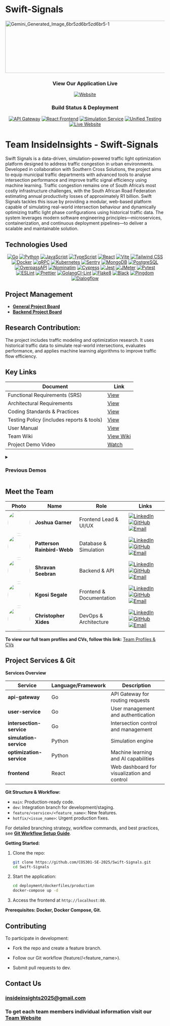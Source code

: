 
# Swift-Signals

<img width="984" height="165" alt="Gemini_Generated_Image_6br5zd6br5zd6br5-1" src="https://github.com/user-attachments/assets/5cc7b499-32e1-442c-8294-9bc2ecb89051" />

<div align="center">

### View Our Application Live
[![Website](https://img.shields.io/badge/🌐_Website-Visit_Live_Site-2E86C1?style=for-the-badge&logo=google-chrome&logoColor=white)](https://swiftsignals.co.za/)

### Build Status & Deployment

[![API Gateway](https://img.shields.io/github/actions/workflow/status/COS301-SE-2025/Swift-Signals/api-gateway.yml?branch=dev&style=for-the-badge&label=API%20Gateway&logo=github&logoColor=white)](https://github.com/COS301-SE-2025/Swift-Signals/actions/workflows/apiGateway.yml)
[![React Frontend](https://img.shields.io/github/actions/workflow/status/COS301-SE-2025/Swift-Signals/react.yml?branch=dev&style=for-the-badge&label=React%20Frontend&logo=react&logoColor=white)](https://github.com/COS301-SE-2025/Swift-Signals/actions/workflows/react.yml)
[![Simulation Service](https://img.shields.io/github/actions/workflow/status/COS301-SE-2025/Swift-Signals/intersection-service.yml?branch=dev&style=for-the-badge&label=Simulation%20Service&logo=aws&logoColor=white)](https://github.com/COS301-SE-2025/Swift-Signals/actions/workflows/intersection-service.yml)
[![Unified Testing](https://img.shields.io/github/actions/workflow/status/COS301-SE-2025/Swift-Signals/main.yml?branch=dev&style=for-the-badge&label=Unified%20Testing&logo=jest&logoColor=white)](https://github.com/COS301-SE-2025/Swift-Signals/actions/workflows/main.yml)
[![Live Website](https://img.shields.io/badge/🚀_Live_Site-swiftsignals.co.za-28A745?style=for-the-badge&logo=vercel&logoColor=white)](https://swiftsignals.co.za/)

</div>

# Team InsideInsights - Swift-Signals

Swift Signals is a data-driven, simulation-powered traffic light optimization platform designed to address traffic congestion in urban environments. Developed in collaboration with Southern Cross Solutions, the project aims to equip municipal traffic departments with advanced tools to analyse intersection performance and improve traffic signal efficiency using machine learning. Traffic congestion remains one of South Africa’s most costly infrastructure challenges, with the South African Road Federation estimating annual productivity losses of approximately R1 billion. Swift Signals tackles this issue by providing a modular, web-based platform capable of simulating real-world intersection behaviour and dynamically optimizing traffic light phase configurations using historical traffic data. The system leverages modern software engineering principles—microservices, containerization, and continuous deployment pipelines—to deliver a scalable and maintainable solution.

## Technologies Used

<p align="center">
  <a href="https://golang.org/"><img src="https://img.shields.io/badge/Go-00ADD8?style=flat-square&logo=go&logoColor=white" alt="Go"></a>
  <a href="https://www.python.org/"><img src="https://img.shields.io/badge/Python-3776AB?style=flat-square&logo=python&logoColor=white" alt="Python"></a>
  <a href="https://developer.mozilla.org/en-US/docs/Web/JavaScript"><img src="https://img.shields.io/badge/JavaScript-F7DF1E?style=flat-square&logo=javascript&logoColor=black" alt="JavaScript"></a>
  <a href="https://www.typescriptlang.org/"><img src="https://img.shields.io/badge/TypeScript-3178C6?style=flat-square&logo=typescript&logoColor=white" alt="TypeScript"></a>
  <a href="https://react.dev/"><img src="https://img.shields.io/badge/React-20232A?style=flat-square&logo=react&logoColor=61DAFB" alt="React"></a>
  <a href="https://vitejs.dev/"><img src="https://img.shields.io/badge/Vite-646CFF?style=flat-square&logo=vite&logoColor=white" alt="Vite"></a>
  <a href="https://tailwindcss.com/"><img src="https://img.shields.io/badge/Tailwind_CSS-38B2AC?style=flat-square&logo=tailwind-css&logoColor=white" alt="Tailwind CSS"></a>
  <a href="https://www.docker.com/"><img src="https://img.shields.io/badge/Docker-2496ED?style=flat-square&logo=docker&logoColor=white" alt="Docker"></a>
  <a href="https://grpc.io/"><img src="https://img.shields.io/badge/gRPC-000000?style=flat-square&logo=grpc&logoColor=white" alt="gRPC"></a>
  <a href="https://kubernetes.io/"><img src="https://img.shields.io/badge/Kubernetes-326CE5?style=flat-square&logo=kubernetes&logoColor=white" alt="Kubernetes"></a>
  <a href="https://sentry.io/"><img src="https://img.shields.io/badge/Sentry-362D59?style=flat-square&logo=sentry&logoColor=white" alt="Sentry"></a>
  <a href="https://www.mongodb.com/"><img src="https://img.shields.io/badge/MongoDB-47A248?style=flat-square&logo=mongodb&logoColor=white" alt="MongoDB"></a>
  <a href="https://www.postgresql.org/"><img src="https://img.shields.io/badge/PostgreSQL-336791?style=flat-square&logo=postgresql&logoColor=white" alt="PostgreSQL"></a>
  <a href="https://wiki.openstreetmap.org/wiki/Overpass_API"><img src="https://img.shields.io/badge/OverpassAPI-7EBC6F?style=flat-square&logo=openstreetmap&logoColor=white" alt="OverpassAPI"></a>
  <a href="https://nominatim.org/"><img src="https://img.shields.io/badge/Nominatim-4B9CD3?style=flat-square&logo=openstreetmap&logoColor=white" alt="Nominatim"></a>
  <a href="https://www.cypress.io/"><img src="https://img.shields.io/badge/Cypress-17202C?style=flat-square&logo=cypress&logoColor=white" alt="Cypress"></a>
  <a href="https://jestjs.io/"><img src="https://img.shields.io/badge/Jest-C21325?style=flat-square&logo=jest&logoColor=white" alt="Jest"></a>
  <a href="https://jmeter.apache.org/"><img src="https://img.shields.io/badge/JMeter-D22128?style=flat-square&logo=apachejmeter&logoColor=white" alt="JMeter"></a>
  <a href="https://docs.pytest.org/"><img src="https://img.shields.io/badge/Pytest-0A9EDC?style=flat-square&logo=pytest&logoColor=white" alt="Pytest"></a>
  <a href="https://eslint.org/"><img src="https://img.shields.io/badge/ESLint-4B32C3?style=flat-square&logo=eslint&logoColor=white" alt="ESLint"></a>
  <a href="https://prettier.io/"><img src="https://img.shields.io/badge/Prettier-F7B93E?style=flat-square&logo=prettier&logoColor=black" alt="Prettier"></a>
  <a href="https://golangci-lint.run/"><img src="https://img.shields.io/badge/GolangCI-00ADD8?style=flat-square&logo=go&logoColor=white" alt="GolangCI-Lint"></a>
  <a href="https://flake8.pycqa.org/"><img src="https://img.shields.io/badge/Flake8-FF4B4B?style=flat-square&logo=python&logoColor=white" alt="Flake8"></a>
  <a href="https://black.readthedocs.io/"><img src="https://img.shields.io/badge/Black-000000?style=flat-square&logo=python&logoColor=white" alt="Black"></a>
  <a href="https://www.pingdom.com/"><img src="https://img.shields.io/badge/Pingdom-FFCC00?style=flat-square&logo=pingdom&logoColor=black" alt="Pingdom"></a>
  <a href="https://dialogflow.cloud.google.com/"><img src="https://img.shields.io/badge/Dialogflow-FF9800?style=flat-square&logo=dialogflow&logoColor=white" alt="Dialogflow"></a>
</p>

## Project Management

- [**General Project Board**](https://github.com/orgs/COS301-SE-2025/projects/116)
- [**Backend Project Board**](https://github.com/orgs/COS301-SE-2025/projects/257)

## Research Contribution: 
The project includes traffic modeling and optimization research. It uses historical traffic data to simulate real-world intersections, evaluates performance, and applies machine learning algorithms to improve traffic flow efficiency.

## Key Links

| Document | Link |
| -------- | ---- |
| Functional Requirements (SRS) | [View](docs/Demo4/Swift%20Signals_SRS_version_4.pdf) |
| Architectural Requirements | [View](docs/Demo4/Architectural%20Requirements.pdf) |
| Coding Standards & Practices | [View](docs/Demo4/CodingStandardsPractices-v2.pdf) |
| Testing Policy (includes reports & tools) | [View](docs/Demo4/Testing%20Policy.pdf) |
| User Manual | [View](docs/Demo4/User%20Manual.pdf) |
| Team Wiki | [View Wiki](https://github.com/COS301-SE-2025/Swift-Signals/wiki) |
| Project Demo Video | [Watch](https://drive.google.com/file/d/1b-unQy0JMKYX5AHnmbvFy7zX-LwUFR8v/view) |

<details>
  <summary><h3>Previous Demos</h3></summary>

  <details>
    <summary>Demo 4</summary>

  | Document                                      | Link                                                                                                                                        |
  | --------------------------------------------- | ------------------------------------------------------------------------------------------------------------------------------------------- |
  | **Functional Requirements (SRS)**             | [View Document](docs/Demo4/Swift%20Signals_SRS_version_4.pdf)                                |
  | **Technical Installation Manual**             | [View Document](docs/Demo4/Technical%20installation%20manual%20V4.pdf)                                         |
  | **User Manual**                               | [View Document](docs/Demo4/User%20Manual.pdf)                                           |
  | **Architectural Requirements Document**       | [View Document](docs/Demo4/Architectural%20Requirements.pdf)                                       |
  | **Coding Standards and Practices**            | [View Document](docs/Demo4/CodingStandardsPractices-v2.pdf)                                     |
  | **Technology Requirements**            | [View Document](docs/Demo4/Technology%20Requirements.pdf)                                     |
  | **Non Functional Testing**            | [View Document](docs/Demo4/Non%20functional%20testing.pdf)                                     |
  | **Testing Policy**            | [View Document](docs/Demo4/Testing%20Policy.pdf)                                     |
  | **User Testing**            | [View Document](docs/Demo4/User%20Testing.pdf)                                     |
  | **Team Wiki**                                 | [View Wiki](https://github.com/COS301-SE-2025/Swift-Signals/wiki)                                                                           |
  | **Demo 4 Video**                              | [Watch Video](https://drive.google.com/file/d/1jwd5ZOZnacllvD1cR0Qc2rUw_mRHZ2dk/view?usp=drive_link)                                        |

  </details>

  <details>
    <summary>Demo 3</summary>

  | Document                                      | Link                                                                                                                                        |
  | --------------------------------------------- | ------------------------------------------------------------------------------------------------------------------------------------------- |
  | **Functional Requirements (SRS)**             | [View Document](https://drive.google.com/file/d/131mOBRRm1XoIGXXQAerh4kBFtj-BwIQk/view?usp=drive_link)                                     |
  | **Technical Installation Manual**             | [View Document](https://drive.google.com/file/d/17fJ2Nr7wpZfoAyZ_EtdLOnJ1-j1JsDyZ/view?usp=sharing)                                         |
  | **User Manual**                               | [View Document](https://drive.google.com/file/d/1z-FT_3awCm1LnvJwVxOEWf0r-joXVsnt/view?usp=sharing)                                           |
  | **Architectural Requirements Document**       | [View Document](https://drive.google.com/file/d/1OxmRs2dRNmEX-NihPSPqyHUDEKuKiap3/view?usp=drive_link)                                       |
  | **Coding Standards and Practices**            | [View Document](https://drive.google.com/file/d/1DfAsEvpF1EfQdDXj03C5d7_qYyphNjEi/view?usp=drive_link)                                     |
  | **Team Wiki**                                 | [View Wiki](https://github.com/COS301-SE-2025/Swift-Signals/wiki)                                                                           |
  | **Demo 3 Video**                              | [Watch Video](https://drive.google.com/file/d/1jwd5ZOZnacllvD1cR0Qc2rUw_mRHZ2dk/view?usp=drive_link)                                        |

  </details>

  <details>
    <summary>Demo 2</summary>

  | Document                                      | Link                                                                                                                                        |
  | --------------------------------------------- | ------------------------------------------------------------------------------------------------------------------------------------------- |
  | **Functional Requirements (SRS)**             | [View Document](docs/Demo2/SRSV2.pdf)                                                                                                       |
  | **User Manual**                               | [View Document](docs/Demo2/UserManual.pdf)                                                                                                    |
  | **Architectural Requirements Document**       | [View Document](docs/Demo2/ArchitecturalRequirements.pdf)                                                                                     |
  | **Coding Standards and Practices**            | [View Document](/docs/Demo2/CodingStandardsPractices.pdf)                                                                                   |
  | **Team Wiki**                                 | [View Wiki](https://github.com/COS301-SE-2025/Swift-Signals/wiki)                                                                           |
  | **Demo 2 Video**                              | [Watch Video](https://drive.google.com/file/d/1aziHGN7oFnAVXir01R-gUUyE7hT6cnv7/view?usp=sharing)                                           |

  </details>

  <details>
    <summary>Demo 1</summary>

  | Document                                      | Link                                                                                                                                        |
  | --------------------------------------------- | ------------------------------------------------------------------------------------------------------------------------------------------- |
  | **Functional Requirements (SRS)**             | [View Document](docs/Demo1/SRS_Swift_Signals.pdf)                                                                                           |
  | **Demo 1 Video**                              | [Watch Video](https://drive.google.com/drive/folders/1atNvpmhXaGXENKEQayBK2XgDB_K1cdJR?usp=sharing)                                         |

  </details>

</details>


## Meet the Team

| Photo | Name | Role | Links |
|-------|------|------|-------|
| <img src="https://github.com/user-attachments/assets/1d51aa8f-a998-47ec-a516-634008f420b7" width="70" style="border-radius:50%;"> | **Joshua Garner** | Frontend Lead & UI/UX | [![LinkedIn](https://img.shields.io/badge/-LinkedIn-0A66C2?style=for-the-badge&logo=linkedin&logoColor=white)](https://www.linkedin.com/in/joshua-garner-a893ba286/) [![GitHub](https://img.shields.io/badge/-GitHub-181717?style=for-the-badge&logo=github&logoColor=white)](https://github.com/JoshuaGarner2003) [![Email](https://img.shields.io/badge/-Email-EA4335?style=for-the-badge&logo=gmail&logoColor=white)](mailto:joshua33garner33@gmail.com) |
| <img src="https://github.com/user-attachments/assets/588dc415-c637-4607-acb6-7b5ec29f2c28" width="70" style="border-radius:50%;"> | **Patterson Rainbird-Webb** | Database & Simulation | [![LinkedIn](https://img.shields.io/badge/-LinkedIn-0A66C2?style=for-the-badge&logo=linkedin&logoColor=white)](https://www.linkedin.com/in/patterson-rainbird-webb-221310202/) [![GitHub](https://img.shields.io/badge/-GitHub-181717?style=for-the-badge&logo=github&logoColor=white)](https://github.com/PatV3-0) [![Email](https://img.shields.io/badge/-Email-EA4335?style=for-the-badge&logo=gmail&logoColor=white)](mailto:rainbirdwebb05@gmail.com) |
| <img src="https://github.com/user-attachments/assets/1893eeaa-f397-4e81-b2df-a7b469129691" width="70" style="border-radius:50%;"> | **Shravan Seebran** | Backend & API | [![LinkedIn](https://img.shields.io/badge/-LinkedIn-0A66C2?style=for-the-badge&logo=linkedin&logoColor=white)](https://www.linkedin.com/in/shravan-seebran-045594291/) [![GitHub](https://img.shields.io/badge/-GitHub-181717?style=for-the-badge&logo=github&logoColor=white)](https://github.com/ShravanSeebran) [![Email](https://img.shields.io/badge/-Email-EA4335?style=for-the-badge&logo=gmail&logoColor=white)](mailto:shravanseebran@gmail.com) |
| <img src="https://github.com/user-attachments/assets/881de061-4fea-44c2-b670-f465ee1e05ad" width="70" style="border-radius:50%;"> | **Kgosi Segale** | Frontend & Documentation | [![LinkedIn](https://img.shields.io/badge/-LinkedIn-0A66C2?style=for-the-badge&logo=linkedin&logoColor=white)](https://www.linkedin.com/in/kgosi-segale-aab909355/) [![GitHub](https://img.shields.io/badge/-GitHub-181717?style=for-the-badge&logo=github&logoColor=white)](https://github.com/KgosiSegale) [![Email](https://img.shields.io/badge/-Email-EA4335?style=for-the-badge&logo=gmail&logoColor=white)](mailto:kgssegale632@gmail.com) |
| <img src="https://github.com/user-attachments/assets/fabe87d3-4b64-433c-ab2f-087d9f91192c" width="70" style="border-radius:50%;"> | **Christopher Xides** | DevOps & Architecture | [![LinkedIn](https://img.shields.io/badge/-LinkedIn-0A66C2?style=for-the-badge&logo=linkedin&logoColor=white)](https://www.linkedin.com/in/christopher-xides-253758308/) [![GitHub](https://img.shields.io/badge/-GitHub-181717?style=for-the-badge&logo=github&logoColor=white)](https://github.com/Xides7) [![Email](https://img.shields.io/badge/-Email-EA4335?style=for-the-badge&logo=gmail&logoColor=white)](mailto:christopherxides@gmail.com) |

**To view our full team profiles and CVs, follow this link:** [Team Profiles & CVs](https://swiftsignalsteam.netlify.app/)


## Project Services & Git

**Services Overview**

| Service                | Language/Framework | Description                                      |
| ---------------------- | ------------------ | ------------------------------------------------ |
| **api-gateway**        | Go                 | API Gateway for routing requests               |
| **user-service**       | Go                 | User management and authentication             |
| **intersection-service**| Go                 | Intersection control and management            |
| **simulation-service** | Python             | Simulation engine                                |
| **optimization-service**| Python             | Machine learning and AI capabilities           |
| **frontend**           | React              | Web dashboard for visualization and control    |

**Git Structure & Workflow:**  
- `main`: Production-ready code.  
- `dev`: Integration branch for development/staging.  
- `feature/<service>/<feature_name>`: New features.  
- `hotfix/<issue_name>`: Urgent production fixes. 

For detailed branching strategy, workflow commands, and best practices, see [**Git Workflow Setup Guide**](scripts/README.md).

**Getting Started:**  

1. Clone the repo:
   ```sh
   git clone https://github.com/COS301-SE-2025/Swift-Signals.git
   cd Swift-Signals
2. Start the application:
   ```sh
   cd deployment/dockerfiles/production
   docker-compose up -d
3. Access the frontend at ```http://localhost:80```.

**Prerequisites: Docker, Docker Compose, Git.**

## Contributing

To participate in development:
- Fork the repo and create a feature branch.

- Follow our Git workflow (feature/<service>/<feature_name>).

- Submit pull requests to dev.

## Contact Us
### insideinsights2025@gmail.com

### To get each team members individual information visit our [Team Website](https://swiftsignalsteam.netlify.app/)
